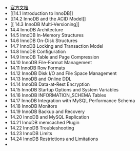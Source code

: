- [官方文档](https://dev.mysql.com/doc/refman/5.7/en/innodb-storage-engine.html)
- [[14.1 Introduction to InnoDB]]
- [[14.2 InnoDB and the ACID Model]]
- [[ 14.3 InnoDB Multi-Versioning]]
- 14.4 InnoDB Architecture
- 14.5 InnoDB In-Memory Structures
- 14.6 InnoDB On-Disk Structures
- 14.7 InnoDB Locking and Transaction Model
- 14.8 InnoDB Configuration
- 14.9 InnoDB Table and Page Compression
- 14.10 InnoDB File-Format Management
- 14.11 InnoDB Row Formats
- 14.12 InnoDB Disk I/O and File Space Management
- 14.13 InnoDB and Online DDL
- 14.14 InnoDB Data-at-Rest Encryption
- 14.15 InnoDB Startup Options and System Variables
- 14.16 InnoDB INFORMATION_SCHEMA Tables
- 14.17 InnoDB Integration with MySQL Performance Schema
- 14.18 InnoDB Monitors
- 14.19 InnoDB Backup and Recovery
- 14.20 InnoDB and MySQL Replication
- 14.21 InnoDB memcached Plugin
- 14.22 InnoDB Troubleshooting
- 14.23 InnoDB Limits
- 14.24 InnoDB Restrictions and Limitations
-